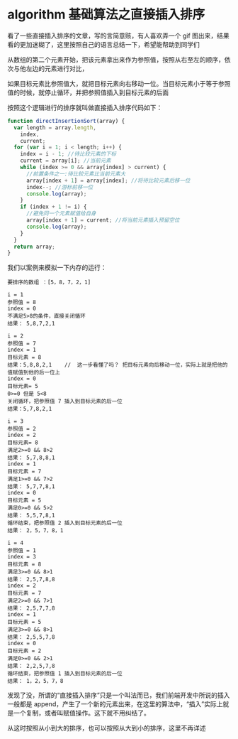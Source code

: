 # algorithm 基础算法之直接插入排序

看了一些直接插入排序的文章，写的言简意赅，有人喜欢弄一个 gif 图出来，结果看的更加迷糊了，这里按照自己的语言总结一下，希望能帮助到同学们

从数组的第二个元素开始，把该元素拿出来作为参照值，按照从右至左的顺序，依次与他左边的元素进行对比，

如果目标元素比参照值大，就把目标元素向右移动一位。当目标元素小于等于参照值的时候，就停止循环，并把参照值插入到目标元素的后面

按照这个逻辑进行的排序就叫做直接插入排序代码如下：

```js
function directInsertionSort(array) {
  var length = array.length,
    index,
    current;
  for (var i = 1; i < length; i++) {
    index = i - 1; //待比较元素的下标
    current = array[i]; //当前元素
    while (index >= 0 && array[index] > current) {
      //前置条件之一:待比较元素比当前元素大
      array[index + 1] = array[index]; //将待比较元素后移一位
      index--; //游标前移一位
      console.log(array);
    }
    if (index + 1 != i) {
      //避免同一个元素赋值给自身
      array[index + 1] = current; //将当前元素插入预留空位
      console.log(array);
    }
  }
  return array;
}
```

我们以案例来模拟一下内存的运行：

```
要排序的数组 ：[5，8，7，2，1]

i = 1
参照值 = 8
index = 0
不满足5>8的条件，直接关闭循环
结果： 5,8,7,2,1

i = 2
参照值 = 7
index = 1
目标元素 = 8
结果：5,8,8,2,1    //  这一步看懂了吗？ 把目标元素向后移动一位，实际上就是把他的值赋值到他的后一位上
index = 0
目标元素= 5
0>=0 但是 5<8
关闭循环，把参照值 7 插入到目标元素的后一位
结果：5,7,8,2,1

i = 3
参照值 = 2
index = 2
目标元素= 8
满足2>=0 && 8>2
结果： 5,7,8,8,1
index = 1
目标元素 = 7
满足1>=0 && 7>2
结果： 5,7,7,8,1
index = 0
目标元素 = 5
满足0>=0 && 5>2
结果： 5,5,7,8,1
循环结束，把参照值 2 插入到目标元素的后一位
结果： 2，5，7，8，1

i = 4
参照值 = 1
index = 3
目标元素 = 8
满足3>=0 && 8>1
结果： 2,5,7,8,8
index = 2
目标元素 = 7
满足2>=0 && 7>1
结果： 2,5,7,7,8
index = 1
目标元素 = 5
满足3>=0 && 8>1
结果： 2,5,5,7,8
index = 0
目标元素 = 2
满足0>=0 && 2>1
结果： 2,2,5,7,8
循环结束，把参照值 1 插入到目标元素的后一位
结果： 1，2，5，7，8
```

发现了没，所谓的“直接插入排序”只是一个叫法而已，我们前端开发中所说的插入一般都是 append，产生了一个新的元素出来，在这里的算法中，“插入”实际上就是一个复制，或者叫赋值操作。这下就不用纠结了。

从这时按照从小到大的排序，也可以按照从大到小的排序，这里不再详述
